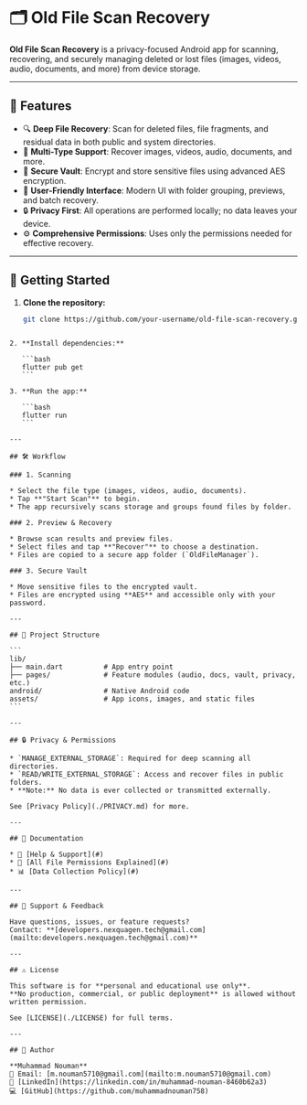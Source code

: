 
# 🗂️ Old File Scan Recovery

**Old File Scan Recovery** is a privacy-focused Android app for scanning, recovering, and securely managing deleted or lost files (images, videos, audio, documents, and more) from device storage.

---

## 🚀 Features

- 🔍 **Deep File Recovery**: Scan for deleted files, file fragments, and residual data in both public and system directories.  
- 🧠 **Multi-Type Support**: Recover images, videos, audio, documents, and more.  
- 🔐 **Secure Vault**: Encrypt and store sensitive files using advanced AES encryption.  
- 🧭 **User-Friendly Interface**: Modern UI with folder grouping, previews, and batch recovery.  
- 🔒 **Privacy First**: All operations are performed locally; no data leaves your device.  
- ⚙️ **Comprehensive Permissions**: Uses only the permissions needed for effective recovery.

---

## 📲 Getting Started

1. **Clone the repository:**

   ```bash
   git clone https://github.com/your-username/old-file-scan-recovery.git
````

2. **Install dependencies:**

   ```bash
   flutter pub get
   ```

3. **Run the app:**

   ```bash
   flutter run
   ```

---

## 🛠️ Workflow

### 1. Scanning

* Select the file type (images, videos, audio, documents).
* Tap **"Start Scan"** to begin.
* The app recursively scans storage and groups found files by folder.

### 2. Preview & Recovery

* Browse scan results and preview files.
* Select files and tap **"Recover"** to choose a destination.
* Files are copied to a secure app folder (`OldFileManager`).

### 3. Secure Vault

* Move sensitive files to the encrypted vault.
* Files are encrypted using **AES** and accessible only with your password.

---

## 📂 Project Structure

```
lib/
├── main.dart          # App entry point
├── pages/             # Feature modules (audio, docs, vault, privacy, etc.)
android/               # Native Android code
assets/                # App icons, images, and static files
```

---

## 🔒 Privacy & Permissions

* `MANAGE_EXTERNAL_STORAGE`: Required for deep scanning all directories.
* `READ/WRITE_EXTERNAL_STORAGE`: Access and recover files in public folders.
* **Note:** No data is ever collected or transmitted externally.

See [Privacy Policy](./PRIVACY.md) for more.

---

## 📝 Documentation

* 📘 [Help & Support](#)
* 📄 [All File Permissions Explained](#)
* 📊 [Data Collection Policy](#)

---

## 📧 Support & Feedback

Have questions, issues, or feature requests?
Contact: **[developers.nexquagen.tech@gmail.com](mailto:developers.nexquagen.tech@gmail.com)**

---

## ⚠️ License

This software is for **personal and educational use only**.
**No production, commercial, or public deployment** is allowed without written permission.

See [LICENSE](./LICENSE) for full terms.

---

## 👤 Author

**Muhammad Nouman**
📧 Email: [m.nouman5710@gmail.com](mailto:m.nouman5710@gmail.com)
🔗 [LinkedIn](https://linkedin.com/in/muhammad-nouman-8460b62a3)
💻 [GitHub](https://github.com/muhammadnouman758)

